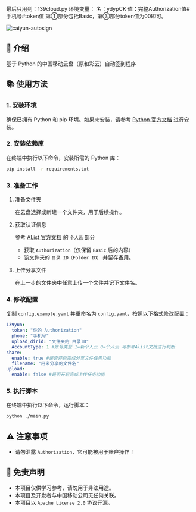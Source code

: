 
最后只用到：139cloud.py
环境变量：  名：ydypCK   值：完整Authorization值#手机号#token值       第①部分包括Basic，第③部分token值为00即可。






![caiyun-autosign](https://socialify.git.ci/unify-z/caiyun-autosign/image?description=1&language=1&name=1&owner=1&theme=Auto)
## 📖 介绍
基于 Python 的中国移动云盘（原和彩云）自动签到程序

## 📚 使用方法
### 1. 安装环境
确保已拥有 Python 和 pip 环境。如果未安装，请参考 [Python 官方文档](https://www.python.org/downloads/) 进行安装。

### 2. 安装依赖库
在终端中执行以下命令，安装所需的 Python 库：
```bash
pip install -r requirements.txt
```
### 3. 准备工作
1. 准备文件夹

    在云盘选择或新建一个文件夹，用于后续操作。

2. 获取认证信息

    参考 [AList 官方文档](https://alist.nn.ci/zh/guide/drivers/139.html#%E6%96%B0%E4%B8%AA%E4%BA%BA%E4%BA%91) 的 `个人云` 部分
    - 获取 `Authorization`（仅保留 `Basic` 后的内容）
    - 该文件夹的 `目录 ID（Folder ID）` 并留存备用。

3. 上传分享文件

    在上一步的文件夹中任意上传一个文件并记下文件名。

### 4. 修改配置
复制 `config.example.yaml` 并重命名为 `config.yaml`，按照以下格式修改配置：
```yaml
139yun:
  token: "你的 Authorization"
  phone: "手机号"
  upload_dirid: "文件夹的 目录ID"
  AccountType: 1 #账号类型 1=新个人云 0=个人云 可参考Alist文档进行判断
share:
  enable: true #是否开启完成分享文件任务功能
  filename: "用来分享的文件名"
upload:
  enable: false #是否开启完成上传任务功能
```

### 5. 执行脚本
在终端中执行以下命令，运行脚本：
```bash
python ./main.py
```

## ⚠️ 注意事项
- 请勿泄露 `Authorization`，它可能被用于账户操作！

## 📄 免责声明
- 本项目仅供学习参考，请勿用于非法用途。
- 本项目及开发者与中国移动公司无任何关联。
- 本项目以 `Apache License 2.0` 协议开源。
